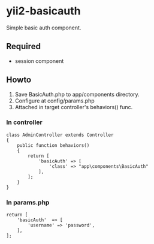 yii2-basicauth
==============

Simple basic auth component.


## Required
* session component

## Howto 
1. Save BasicAuth.php to app/components directory.
2. Configure at config/params.php
3. Attached in target controller's behaviors() func.


### In controller

~~~
class AdminController extends Controller
{
	public function behaviors()
	{
		return [
			'basicAuth' => [
				'class' => "app\components\BasicAuth"
			],
		];
	}
}
~~~

### In params.php

~~~
return [
    'basicAuth'  => [
		'username' => 'password',
	],
];
~~~
